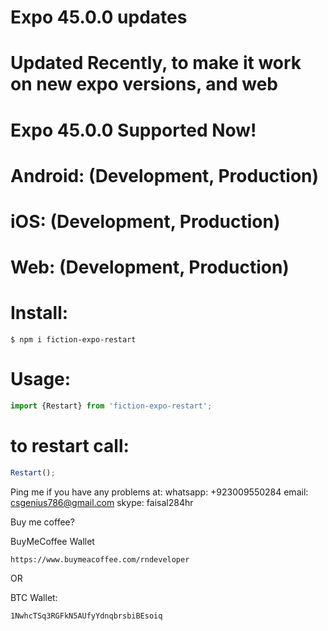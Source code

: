 # Expo 45.0.0 updates


# Updated Recently, to make it work on new expo versions, and web
# Expo 45.0.0 Supported Now!
# Android: (Development, Production)
# iOS: (Development, Production)
# Web: (Development, Production)
# Install:

```
$ npm i fiction-expo-restart
```


# Usage:
```js
import {Restart} from 'fiction-expo-restart';
```
# to restart call:
```js
Restart();
```

Ping me if you have any problems at:
whatsapp: +923009550284
email: csgenius786@gmail.com
skype: faisal284hr

Buy me coffee?

BuyMeCoffee Wallet
```
https://www.buymeacoffee.com/rndeveloper
```

OR

BTC Wallet: 
```
1NwhcTSq3RGFkN5AUfyYdnqbrsbiBEsoiq
```
